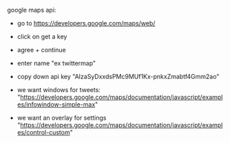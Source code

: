 google maps api:
- go to https://developers.google.com/maps/web/
- click on get a key
- agree + continue
- enter name "ex twittermap"
- copy down api key "AIzaSyDxxdsPMc9MUf1Kx-pnkxZmabtf4Gmm2ao"

- we want windows for tweets: "https://developers.google.com/maps/documentation/javascript/examples/infowindow-simple-max"

- we want an overlay for settings "https://developers.google.com/maps/documentation/javascript/examples/control-custom"
